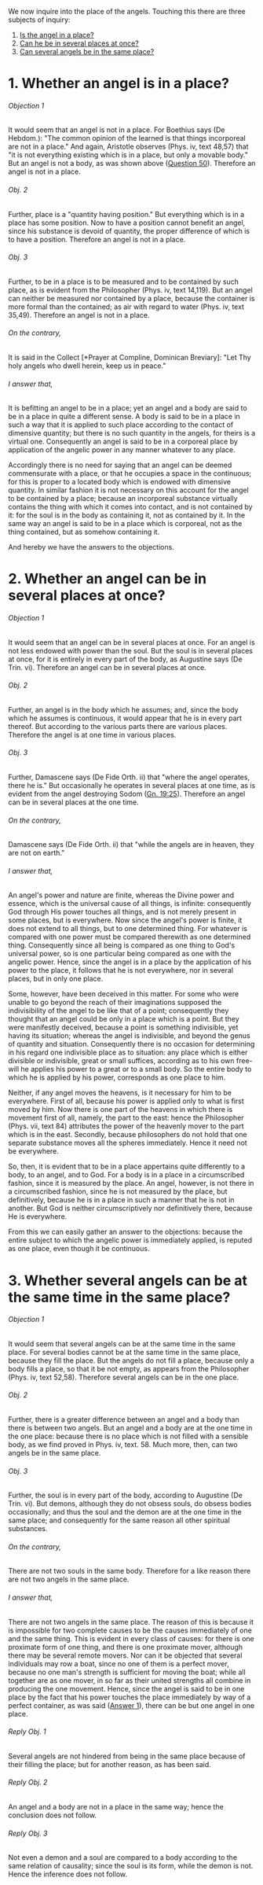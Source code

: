 We now inquire into the place of the angels. Touching this there are three subjects of inquiry:  

1. [ Is the angel in a place?](#1.%20Whether%20an%20angel%20is%20in%20a%20place?)
2. [ Can he be in several places at once?](#2.%20Whether%20an%20angel%20can%20be%20in%20several%20places%20at%20once?)
3. [ Can several angels be in the same place?](#3.%20Whether%20several%20angels%20can%20be%20at%20the%20same%20time%20in%20the%20same%20place?)



# 1. Whether an angel is in a place? 

###### Objection 1
It would seem that an angel is not in a place. For Boethius says (De Hebdom.): "The common opinion of the learned is that things incorporeal are not in a place." And again, Aristotle observes (Phys. iv, text 48,57) that "it is not everything existing which is in a place, but only a movable body." But an angel is not a body, as was shown above ([Question 50](50.%20Substance%20of%20the%20Angels%20Absolutely%20Considered.md)). Therefore an angel is not in a place.  

###### Obj. 2
Further, place is a "quantity having position." But everything which is in a place has some position. Now to have a position cannot benefit an angel, since his substance is devoid of quantity, the proper difference of which is to have a position. Therefore an angel is not in a place.  

###### Obj. 3
Further, to be in a place is to be measured and to be contained by such place, as is evident from the Philosopher (Phys. iv, text 14,119). But an angel can neither be measured nor contained by a place, because the container is more formal than the contained; as air with regard to water (Phys. iv, text 35,49). Therefore an angel is not in a place.  

###### On the contrary,
It is said in the Collect \[\*Prayer at Compline, Dominican Breviary\]: "Let Thy holy angels who dwell herein, keep us in peace."  

###### I answer that,
It is befitting an angel to be in a place; yet an angel and a body are said to be in a place in quite a different sense. A body is said to be in a place in such a way that it is applied to such place according to the contact of dimensive quantity; but there is no such quantity in the angels, for theirs is a virtual one. Consequently an angel is said to be in a corporeal place by application of the angelic power in any manner whatever to any place.  

Accordingly there is no need for saying that an angel can be deemed commensurate with a place, or that he occupies a space in the continuous; for this is proper to a located body which is endowed with dimensive quantity. In similar fashion it is not necessary on this account for the angel to be contained by a place; because an incorporeal substance virtually contains the thing with which it comes into contact, and is not contained by it: for the soul is in the body as containing it, not as contained by it. In the same way an angel is said to be in a place which is corporeal, not as the thing contained, but as somehow containing it.  

And hereby we have the answers to the objections.




# 2. Whether an angel can be in several places at once? 

###### Objection 1
It would seem that an angel can be in several places at once. For an angel is not less endowed with power than the soul. But the soul is in several places at once, for it is entirely in every part of the body, as Augustine says (De Trin. vi). Therefore an angel can be in several places at once.  

###### Obj. 2
Further, an angel is in the body which he assumes; and, since the body which he assumes is continuous, it would appear that he is in every part thereof. But according to the various parts there are various places. Therefore the angel is at one time in various places.  

###### Obj. 3
Further, Damascene says (De Fide Orth. ii) that "where the angel operates, there he is." But occasionally he operates in several places at one time, as is evident from the angel destroying Sodom ([Gn. 19:25](http://bible.gospelcom.net/bible?Gn++19:25)). Therefore an angel can be in several places at the one time.  

###### On the contrary,
Damascene says (De Fide Orth. ii) that "while the angels are in heaven, they are not on earth."

###### I answer that,
An angel's power and nature are finite, whereas the Divine power and essence, which is the universal cause of all things, is infinite: consequently God through His power touches all things, and is not merely present in some places, but is everywhere. Now since the angel's power is finite, it does not extend to all things, but to one determined thing. For whatever is compared with one power must be compared therewith as one determined thing. Consequently since all being is compared as one thing to God's universal power, so is one particular being compared as one with the angelic power. Hence, since the angel is in a place by the application of his power to the place, it follows that he is not everywhere, nor in several places, but in only one place.  

Some, however, have been deceived in this matter. For some who were unable to go beyond the reach of their imaginations supposed the indivisibility of the angel to be like that of a point; consequently they thought that an angel could be only in a place which is a point. But they were manifestly deceived, because a point is something indivisible, yet having its situation; whereas the angel is indivisible, and beyond the genus of quantity and situation. Consequently there is no occasion for determining in his regard one indivisible place as to situation: any place which is either divisible or indivisible, great or small suffices, according as to his own free-will he applies his power to a great or to a small body. So the entire body to which he is applied by his power, corresponds as one place to him.  

Neither, if any angel moves the heavens, is it necessary for him to be everywhere. First of all, because his power is applied only to what is first moved by him. Now there is one part of the heavens in which there is movement first of all, namely, the part to the east: hence the Philosopher (Phys. vii, text 84) attributes the power of the heavenly mover to the part which is in the east. Secondly, because philosophers do not hold that one separate substance moves all the spheres immediately. Hence it need not be everywhere.  

So, then, it is evident that to be in a place appertains quite differently to a body, to an angel, and to God. For a body is in a place in a circumscribed fashion, since it is measured by the place. An angel, however, is not there in a circumscribed fashion, since he is not measured by the place, but definitively, because he is in a place in such a manner that he is not in another. But God is neither circumscriptively nor definitively there, because He is everywhere.  

From this we can easily gather an answer to the objections: because the entire subject to which the angelic power is immediately applied, is reputed as one place, even though it be continuous.  




# 3. Whether several angels can be at the same time in the same place? 

###### Objection 1
It would seem that several angels can be at the same time in the same place. For several bodies cannot be at the same time in the same place, because they fill the place. But the angels do not fill a place, because only a body fills a place, so that it be not empty, as appears from the Philosopher (Phys. iv, text 52,58). Therefore several angels can be in the one place.  

###### Obj. 2
Further, there is a greater difference between an angel and a body than there is between two angels. But an angel and a body are at the one time in the one place: because there is no place which is not filled with a sensible body, as we find proved in Phys. iv, text. 58. Much more, then, can two angels be in the same place.  

###### Obj. 3
Further, the soul is in every part of the body, according to Augustine (De Trin. vi). But demons, although they do not obsess souls, do obsess bodies occasionally; and thus the soul and the demon are at the one time in the same place; and consequently for the same reason all other spiritual substances.  

###### On the contrary,
There are not two souls in the same body. Therefore for a like reason there are not two angels in the same place.  

###### I answer that,
There are not two angels in the same place. The reason of this is because it is impossible for two complete causes to be the causes immediately of one and the same thing. This is evident in every class of causes: for there is one proximate form of one thing, and there is one proximate mover, although there may be several remote movers. Nor can it be objected that several individuals may row a boat, since no one of them is a perfect mover, because no one man's strength is sufficient for moving the boat; while all together are as one mover, in so far as their united strengths all combine in producing the one movement. Hence, since the angel is said to be in one place by the fact that his power touches the place immediately by way of a perfect container, as was said ([Answer 1](#1.%20Whether%20an%20angel%20is%20in%20a%20place?%20)), there can be but one angel in one place.  

###### Reply Obj. 1
Several angels are not hindered from being in the same place because of their filling the place; but for another reason, as has been said.  

###### Reply Obj. 2
An angel and a body are not in a place in the same way; hence the conclusion does not follow.  

###### Reply Obj. 3
Not even a demon and a soul are compared to a body according to the same relation of causality; since the soul is its form, while the demon is not. Hence the inference does not follow.